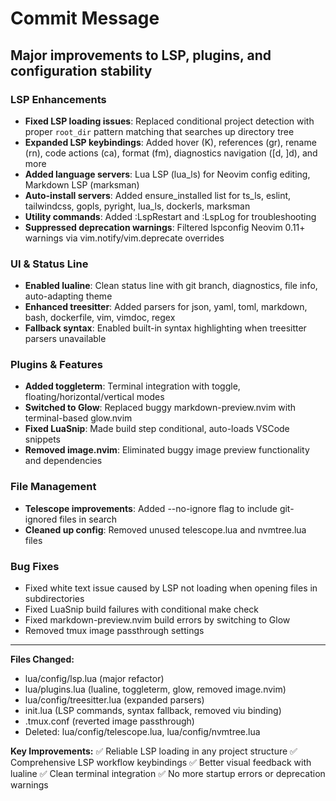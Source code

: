 # Commit Message

## Major improvements to LSP, plugins, and configuration stability

### LSP Enhancements
- **Fixed LSP loading issues**: Replaced conditional project detection with proper `root_dir` pattern matching that searches up directory tree
- **Expanded LSP keybindings**: Added hover (K), references (gr), rename (<leader>rn), code actions (<leader>ca), format (<leader>fm), diagnostics navigation ([d, ]d), and more
- **Added language servers**: Lua LSP (lua_ls) for Neovim config editing, Markdown LSP (marksman)
- **Auto-install servers**: Added ensure_installed list for ts_ls, eslint, tailwindcss, gopls, pyright, lua_ls, dockerls, marksman
- **Utility commands**: Added :LspRestart and :LspLog for troubleshooting
- **Suppressed deprecation warnings**: Filtered lspconfig Neovim 0.11+ warnings via vim.notify/vim.deprecate overrides

### UI & Status Line
- **Enabled lualine**: Clean status line with git branch, diagnostics, file info, auto-adapting theme
- **Enhanced treesitter**: Added parsers for json, yaml, toml, markdown, bash, dockerfile, vim, vimdoc, regex
- **Fallback syntax**: Enabled built-in syntax highlighting when treesitter parsers unavailable

### Plugins & Features
- **Added toggleterm**: Terminal integration with <C-t> toggle, floating/horizontal/vertical modes
- **Switched to Glow**: Replaced buggy markdown-preview.nvim with terminal-based glow.nvim
- **Fixed LuaSnip**: Made build step conditional, auto-loads VSCode snippets
- **Removed image.nvim**: Eliminated buggy image preview functionality and dependencies

### File Management
- **Telescope improvements**: Added --no-ignore flag to include git-ignored files in search
- **Cleaned up config**: Removed unused telescope.lua and nvmtree.lua files

### Bug Fixes
- Fixed white text issue caused by LSP not loading when opening files in subdirectories
- Fixed LuaSnip build failures with conditional make check
- Fixed markdown-preview.nvim build errors by switching to Glow
- Removed tmux image passthrough settings

---

**Files Changed:**
- lua/config/lsp.lua (major refactor)
- lua/plugins.lua (lualine, toggleterm, glow, removed image.nvim)
- lua/config/treesitter.lua (expanded parsers)
- init.lua (LSP commands, syntax fallback, removed viu binding)
- .tmux.conf (reverted image passthrough)
- Deleted: lua/config/telescope.lua, lua/config/nvmtree.lua

**Key Improvements:**
✅ Reliable LSP loading in any project structure
✅ Comprehensive LSP workflow keybindings
✅ Better visual feedback with lualine
✅ Clean terminal integration
✅ No more startup errors or deprecation warnings
